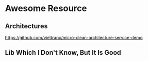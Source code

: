 # Awesome Resource

## Architectures

https://github.com/viettranx/micro-clean-architecture-service-demo

## Lib Which I Don't Know, But It Is Good